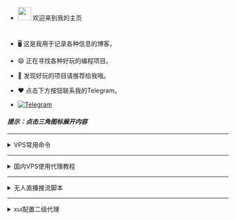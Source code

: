 
 - <img src="https://media0.giphy.com/media/pylpD8AoQCf3CQ1oO2/giphy.gif" width=30 height=30>  欢迎来到我的主页<br>
#
- 🖥 这是我用于记录各种信息的博客。                                         
- 😄  正在寻找各种好玩的编程项目。                
- 💬  发现好玩的项目请推荐给我哦。                  
- ❤   点击下方按钮联系我的Telegram。      
  
-  [![Telegram](https://img.shields.io/badge/-Telegram-red?color=white&logo=telegram&logoColor=black)](https://t.me/az667755)

####  ***提示：点击三角图标展开内容***
---
<details>
  <summary>VPS常用命令</summary>
	最新XUI一键脚本：

```bash <(curl -Ls https://raw.githubusercontent.com/FranzKafkaYu/x-ui/master/install.sh)```

###  VPS开启root登录并且修改密码：

一键脚本

```wget -N --no-check-certificate https://github.com/taotao1058/rootvps/raw/main/rootvps && bash rootvps```


###  一键测试路由回程：

```wget -qO- git.io/besttrace | bash```


###  一键测试流媒体解锁：

```bash <(curl -L -s check.unlock.media)```

 
```bash <(curl -L -s check.unlock.media) -M 4```   # 只检测IPv4结果

 
```bash <(curl -L -s check.unlock.media) -M 6```   # 只检测IPv6结果

###  查看端口占用：

```lsof -i:端口号```

###  放行端口：

```sudo ufw allow 端口号```

```sudo ufw allow 端口号/协议```

```sudo ufw allow 起始端口:结束端口/协议```

```sudo ufw enable```   #  重启ufw防火墙

###  关闭端口：
```sudo ufw deny 端口号```

###  只允许指定IP连接22端口：
```sudo ufw allow from 192.168.1.100 to any port 22```      #  多IP用英文的逗号分开

###  文件类型转换：

```mv config.txt config.json```

```mv shell.txt shell.sh```

###  安装依赖：
 Debian/Ubuntu 命令：
 

```apt update -y``` 

```apt install curl wget git zip tar -y```



```apt-get install -y wget && apt-get install sudo```


 CentOS 命令：

```yum update -y``` 

```yum install curl wget git zip tar -y``` 

###  防火墙

```firewall-cmd --state```                             # 查看防火墙状态    


```systemctl stop firewalld.service```                 # 停止防火墙    


```systemctl disable firewalld.service```              # 禁止防火墙开机自启

###  一键开启bbr加速

```wget --no-check-certificate https://github.com/teddysun/across/raw/master/bbr.sh && chmod +x bbr.sh && ./bbr.sh```

```sysctl net.ipv4.tcp_congestion_control```          # 检查是否开启



###  查看系统内核 

```dpkg --print-architecture```


```uname -a```


###  科技lion的VPS工具箱


```curl -sS -O https://raw.githubusercontent.com/kejilion/sh/main/kejilion.sh && chmod +x kejilion.sh && ./kejilion.sh```


###  人型自走bot乌班图脚本


```wget https://raw.githubusercontent.com/TeamPGM/PagerMaid-Pyro/development/utils/install.sh -O install.sh && chmod +x install.sh && bash install.sh```


使用该脚本会将 ```Pagermaid-Pyro``` 安装至 ```/var/lib/pagermaid``` 目录下。


###  Hiddify面板(仅适用于乌班图系统)

```sudo apt update&&sudo apt install -y curl&& sudo bash -c "$(curl -Lfo- https://raw.githubusercontent.com/hiddify/hiddify-config/main/common/download_install.sh)"```


###  查看电脑wifi密码CMD命令

```netsh wlan show profile```


```netsh wlan export profile folder=C:\ key=clear```


</details>

---

<details>
  <summary>国内VPS使用代理教程</summary>
  #  国内VPS使用代理的方法，适用于无法拉取github项目

###  方法一：

首先你需要有一个可以直连的代理，建议用外国服务器安装xui面板自建

直接开启SK5代理：```export all_proxy="socks5://用户名:密码@地址:端口"```

或者开启http代理：```export all_proxy="http://用户名:密码@地址:端口"```

此时输入```curl ip.sb```查看本机IP判断是否配置成功


###  方法二：
安装shadowsocks-libev：

```sudo apt install shadowsocks-libev```  &nbsp;&nbsp;&nbsp;&nbsp;  #  Debian/Ubuntu

```sudo yum install shadowsocks-libev```  &nbsp;&nbsp;&nbsp;&nbsp;  #  CentOS


创建一个名为```config.json```的文件配置SS节点的相关信息，建议使用aes-256-gcm或aes-128-gcm等加密算法，将以下配置添加到文件中：
```
{
  "server": "节点地址",
  "server_port": 端口,
  "local_port": 1080,
  "password": "密码",
  "method": "加密算法"
}
```


使用以下命令启动shadowsocks-libev客户端：

```ss-local -c 节点文件路径 > /dev/null 2>&1 &```

然后就可以开启代理了：

```export all_proxy="socks5://127.0.0.1:1080"```



此时输入```curl ip.sb```查看本机IP判断是否配置成功

关闭终端重新连接后会自动关闭代理，重新开启SK5代理即可


也可以只用代理下载文件：

```curl --socks5 127.0.0.1:1080 http://www.example.com```


#  PS

文件格式转换命令```mv config.txt config.json```

你也可以通过编辑```/etc/shadowsocks-libev/config.json```文件来配置SS服务端:

就是把这台服务器当节点用，需要把第一行```server```配置改为```"server":"0.0.0.0",``` &nbsp;&nbsp;&nbsp;&nbsp;&nbsp;&nbsp;&nbsp;&nbsp;&nbsp;&nbsp;#  允许所有IP连接

配置完成后需重启 ```sudo systemctl restart shadowsocks-libev```

为什么用SS呢？因为apt yum pip包管理器里都内置了这些，直接安装，不用下载。


</details>

---


<details>
  <summary>无人直播推流脚本</summary>


### 利用GPT写的无人直播FFmpeg推流脚本



### 一键脚本（ubuntu系统）

请创建文件夹并放入需要推流的mp4视频


```screen -S myabc```     #创建一个窗口会话



```curl -sL -o /root/tao.sh https://raw.githubusercontent.com/taotao1058/zhibo/main/tao.sh && chmod 755 /root/tao.sh && /root/tao.sh```

推流成功



然后新开一个终端窗口输入以下命令保持后台运行

```screen -ls```       #查看窗口会话


```screen -d 1728.myabc```     #其中进程ID照你自己的填


如果需要停止 ```screen -X -S 1728.myabc quit```       #关闭该窗口会话


#


#

###  CentOS 7 一键脚本



```curl -sL -o /root/tao.sh https://raw.githubusercontent.com/taotao1058/zhibo/main/aaatao.sh && chmod 755 /root/tao.sh && /root/tao.sh```

#


###  或者手动推流
CD到```/home```文件夹创建一个```vo```的文件并放入需要推流的视频

安装FFmpeg

 
```sudo apt update```


```sudo apt install ffmpeg -y```


然后创建新的会话窗口


``` screen -S myabc```


 推流命令

 
```ffmpeg -re -stream_loop -1 -f concat -safe 0 -i <(find /home/vo -name "*.mp4" -exec echo "file '{}'" \;) -c:v libx264 -preset veryfast -tune zerolatency -profile:v baseline -b:v 800k -maxrate 800k -bufsize 800k -c:a aac -b:a 128k -ar 44100 -f flv -r 30 rtmp://server/live/stream```


请将 ```/home/vo``` 替换为你实际的文件夹路径

请将```rtmp://server/live/stream``` 替换为你的实际推流地址和串流密钥。



然后新开一个终端窗口输入以下命令保持后台运行

```screen -ls```       #查看会话


```screen -d 1728.myabc```     #其中进程ID照你自己的填

如果需要停止```screen -X -S 1728.myabc quit```       #关闭该会话窗口

</details>

---


<details>
  <summary>xui配置二级代理</summary>
  


###  安装xui
```
bash <(curl -Ls https://raw.githubusercontent.com/FranzKafkaYu/x-ui/master/install.sh)
```

###  配置二级代理
```
{
  "api": {
    "services": [
      "HandlerService",
      "LoggerService",
      "StatsService"
    ],
    "tag": "api"
  },
  "inbounds": [
    {
      "listen": "127.0.0.1",
      "port": 62789,
      "protocol": "dokodemo-door",
      "settings": {
        "address": "127.0.0.1"
      },
      "tag": "api"
    }
  ],
  "outbounds": [
    {
      "tag": "zhuzai_proxy",
      "protocol": "socks",
      "settings": {
        "servers": [
          {
            "address": "地址",
            "port": 端口,
            "users": [
              {
                "user": "用户名",
                "pass": "密码"
              }
            ]
          }
        ]
      }
    },
    {
      "protocol": "blackhole",
      "settings": {},
      "tag": "blocked"
    }
  ],
  "policy": {
    "system": {
      "statsInboundDownlink": true,
      "statsInboundUplink": true
    }
  },
  "routing": {
    "rules": [
      {
        "inboundTag": [
          "api"
        ],
        "outboundTag": "api",
        "type": "field"
      },
      {
        "ip": [
          "geoip:private"
        ],
        "outboundTag": "blocked",
        "type": "field"
      },
      {
        "outboundTag": "blocked",
        "protocol": [
          "bittorrent"
        ],
        "type": "field"
      }
    ]
  },
  "stats": {}
}
```

###  指定网站走二级代理
```
{
  "api": {
    "services": [
      "HandlerService",
      "LoggerService",
      "StatsService"
    ],
    "tag": "api"
  },
  "inbounds": [
    {
      "listen": "127.0.0.1",
      "port": 62789,
      "protocol": "dokodemo-door",
      "settings": {
        "address": "127.0.0.1"
      },
      "tag": "api"
    }
  ],
  "outbounds": [
    {
      "protocol": "freedom",
      "settings": {}
    },
    {
      "tag": "zhuzai_proxy",
      "protocol": "socks",
      "settings": {
        "servers": [
          {
            "address": "地址",
            "port": 端口,
            "users": [
              {
                "user": "用户名",
                "pass": "密码"
              }
            ]
          }
        ]
      }
    },
    {
      "protocol": "blackhole",
      "settings": {},
      "tag": "blocked"
    }
  ],
  "policy": {
    "system": {
      "statsInboundDownlink": true,
      "statsInboundUplink": true
    }
  },
  "routing": {
    "rules": [
      {
        "type": "field",
        "outboundTag": "zhuzai_proxy",
        "domain": [
          "ip125.com",
          "geosite:openai",
          "geosite:netflix",
          "geosite:facebook",
          "geosite:paypal",
          "geosite:twitter",
          "geosite:amazon",
          "geosite:disney"
        ]
      },
      {
        "inboundTag": [
          "api"
        ],
        "outboundTag": "api",
        "type": "field"
      },
      {
        "ip": [
          "geoip:private"
        ],
        "outboundTag": "blocked",
        "type": "field"
      },
      {
        "outboundTag": "blocked",
        "protocol": [
          "bittorrent"
        ],
        "type": "field"
      }
    ]
  },
  "stats": {}
}
```

 
</details>
